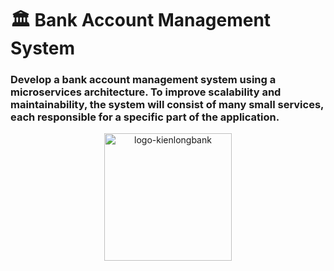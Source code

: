 # 🏛️ Bank Account Management System
### Develop a bank account management system using a microservices architecture. To improve scalability and maintainability, the system will consist of many small services, each responsible for a specific part of the application.

<p align="center">
  <img width="204" alt="logo-kienlongbank" src="https://github.com/user-attachments/assets/edff6284-b437-45da-8f9f-0f4edd9fd4ad" />
</p>

